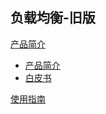 ## 负载均衡-旧版

[产品简介]()
   
  * [产品简介](容器服务/负载均衡/产品简介/负载均衡产品简介.md)
  * [白皮书](容器服务/负载均衡/产品简介/负载均衡白皮书.md)  

[使用指南](容器服务/负载均衡/使用指南.md)

